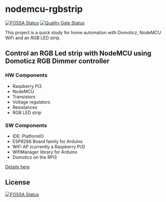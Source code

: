 # nodemcu-rgbstrip

[![FOSSA Status](https://app.fossa.io/api/projects/git%2Bgithub.com%2Fdzooli%2Fnodemcu-rgbstrip.svg?type=shield)](https://app.fossa.io/projects/git%2Bgithub.com%2Fdzooli%2Fnodemcu-rgbstrip?ref=badge_shield)
[![Quality Gate Status](https://sonarcloud.io/api/project_badges/measure?project=dzooli_nodemcu-rgbstrip&metric=alert_status)](https://sonarcloud.io/summary/new_code?id=dzooli_nodemcu-rgbstrip)

This project is a quick study for home automation with Domoticz, NodeMCU WiFi and an RGB LED strip.

## Control an RGB Led strip with NodeMCU using Domoticz RGB Dimmer controller

### HW Components

- Raspberry Pi3
- NodeMCU
- Transistors
- Voltage regulators
- Resistances
- RGB LED strip

### SW Components

- IDE: PlatformIO
- ESP8266 Board family for Arduino
- WiFi AP (currently a Raspberry Pi3)
- WifiManager library for Arduino
- Domoticz on the RPi3

[Details here](https://github.com/dzooli/nodemcu-rgbstrip/blob/master/doc/devlog.md)

## License

[![FOSSA Status](https://app.fossa.io/api/projects/git%2Bgithub.com%2Fdzooli%2Fnodemcu-rgbstrip.svg?type=large)](https://app.fossa.io/projects/git%2Bgithub.com%2Fdzooli%2Fnodemcu-rgbstrip?ref=badge_large)
